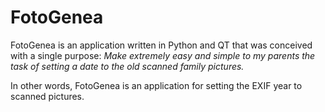 # FotoGenea

FotoGenea is an application written in Python and QT that was conceived with a single purpose: _Make extremely easy and simple to my parents the task of setting a date to the old scanned family pictures._

In other words, FotoGenea is an application for setting the EXIF year to scanned pictures.
